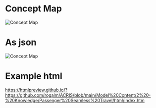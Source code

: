 # Concept Map

![Concept Map](https://plantuml.com/plantuml/png/VL6nRkim39ojho3uvlo0XuUqcJeK3T3k0IFJWH19D2ZLXV--JE6uBf14YuJZtV64svPAMZzJT3vIAO1DqxpAo8bpjIS25V3na6O8_aqSetojs7lJJtQ3dIjzk60tk2-v5qrKWsJOIQxckAm8lxE3jzdjRMzzpnhoQPLDPcXXkoK1xat7-SIAiDdy1tmAEeXMU6STWsVyes_XA78k3-Ip39wDbqZFU2Tu2rwPAZ_o-b0QBIyhx9Gx4mMAvRxXe3A6pXoTM_Tn-P5NwYjSMvljVsh1fOmMC1IGWTLYTN2Sq6qvTrRyDm00)

# As json

![Concept Map](https://plantuml.com/plantuml/png/fPFDJiCm48JlVegLptq2JYqzSK15WXlYi7KsbMdYZTQhI0ZrtN5iC3zW2UYUBCrcveirNaT5qSV8mJmR0Blbu6XIkCOfsWim0FS6qYGnZrMICGds1cEaS22ngpV9bM-BAlhqhWWDg9v3iSnJR3zObytaoixdvSLdptoCrUSJmCRBnAAm8Pczexhq5MNNzoG-76pLJwjVPJiXL6gatvPKk4o08ygn6NyLUfOncqAwNAMWVoQPX6VVjL3k16SQ1XBO2dN9t-CG_ydpUdembIwJVRjv9zYdal1COpBuiG9LFBy5FW9F9AZKmRxMgW6rovjSUzdePkkVpN8wcJM5RdaLBm00)

# Example html

https://htmlpreview.github.io/?https://github.com/rogalm/ACRIS/blob/main/Model%20Content/2%20-%20Knowledge/Passenger%20Seamless%20Travel/html/index.htm